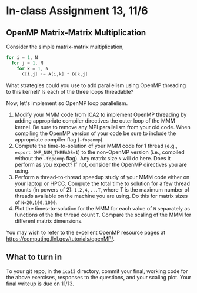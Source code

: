 # In-class Assignment 13, 11/6

## OpenMP Matrix-Matrix Multiplication

Consider the simple matrix-matrix multiplication,

```C
for i = 1, N
  for j = 1, N
    for k = 1, N
      C[i,j] += A[i,k] * B[k,j]
```

What strategies could you use to add parallelism using OpenMP threading to this kernel? Is each of the three loops threadable?

Now, let's implement so OpenMP loop parallelism.

1. Modify your MMM code from ICA2 to implement OpenMP threading by adding appropriate compiler directives the outer loop of the MMM kernel. Be sure to remove any MPI parallelism from your old code. When compiling the OpenMP version of your code be sure to include the appropriate compiler flag (`-fopenmp`).
2. Compute the time-to-solution of your MMM code for 1 thread (e.g., `export OMP_NUM_THREADS=1`) to the non-OpenMP version (i.e., compiled without the `-fopenmp` flag). Any matrix size `N` will do here. Does it perform as you expect? If not, consider the OpenMP directives you are using.
3. Perform a thread-to-thread speedup study of your MMM code either on your laptop or HPCC. Compute the total time to solution for a few thread counts (in powers of 2): `1,2,4,...T`, where T is the maximum number of threads available on the machine you are using. Do this for matrix sizes of `N=20,100,1000`.
4. Plot the times-to-solution for the MMM for each value of `N` separately as functions of the the thread count `T`. Compare the scaling of the MMM for different matrix dimensions.

You may wish to refer to the excellent OpenMP resource pages at <https://computing.llnl.gov/tutorials/openMP/>.

## What to turn in

To your git repo, in the `ica13` directory, commit your final, working code for the above exercises, responses to the questions, and your scaling plot. Your final writeup is due on 11/13.